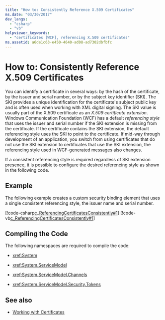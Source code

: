 ```yaml
---
title: "How to: Consistently Reference X.509 Certificates"
ms.date: "03/30/2017"
dev_langs: 
  - "csharp"
  - "vb"
helpviewer_keywords: 
  - "certificates [WCF], referencing X.509 certificates"
ms.assetid: a6de1c63-e450-4640-ad08-ad7302dbfbfc
---
```

# How to: Consistently Reference X.509 Certificates
You can identify a certificate in several ways: by the hash of the certificate, by the issuer and serial number, or by the subject key identifier (SKI). The SKI provides a unique identification for the certificate's subject public key and is often used when working with XML digital signing. The SKI value is usually part of the X.509 certificate as an *X.509 certificate extension*. Windows Communication Foundation (WCF) has a default *referencing style* that uses the issuer and serial number if the SKI extension is missing from the certificate. If the certificate contains the SKI extension, the default referencing style uses the SKI to point to the certificate. If mid-way through development of an application, you switch from using certificates that do not use the SKI extension to certificates that use the SKI extension, the referencing style used in WCF-generated messages also changes.  
  
 If a consistent referencing style is required regardless of SKI extension presence, it is possible to configure the desired referencing style as shown in the following code.  
  
## Example  
 The following example creates a custom security binding element that uses a single consistent referencing style, the issuer name and serial number.  
  
 [!code-csharp[c_ReferencingCertificatesConsistently#1](../../../../samples/snippets/csharp/VS_Snippets_CFX/c_referencingcertificatesconsistently/cs/source.cs#1)]
 [!code-vb[c_ReferencingCertificatesConsistently#1](../../../../samples/snippets/visualbasic/VS_Snippets_CFX/c_referencingcertificatesconsistently/vb/source.vb#1)]  
  
## Compiling the Code  
 The following namespaces are required to compile the code:  
  
-   <xref:System>  
  
-   <xref:System.ServiceModel>  
  
-   <xref:System.ServiceModel.Channels>  
  
-   <xref:System.ServiceModel.Security.Tokens>  
  
## See also
- [Working with Certificates](../../../../docs/framework/wcf/feature-details/working-with-certificates.md)

